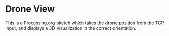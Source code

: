 # Drone View

This is a Processing.org sketch which takes the drone position from the TCP input, and displays a 3D visualization in the correct orientation.